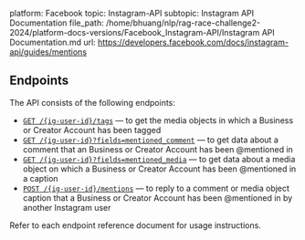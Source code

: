 platform: Facebook
topic: Instagram-API
subtopic: Instagram API Documentation
file_path: /home/bhuang/nlp/rag-race-challenge2-2024/platform-docs-versions/Facebook_Instagram-API/Instagram API Documentation.md
url: https://developers.facebook.com/docs/instagram-api/guides/mentions


## Endpoints

The API consists of the following endpoints:

* [`GET /{ig-user-id}/tags`](https://developers.facebook.com/docs/instagram-api/reference/ig-user/tags) — to get the media objects in which a Business or Creator Account has been tagged
* [`GET /{ig-user-id}?fields=mentioned_comment`](https://developers.facebook.com/docs/instagram-api/reference/ig-user/mentioned_comment#reading) — to get data about a comment that an Business or Creator Account has been @mentioned in
* [`GET /{ig-user-id}?fields=mentioned_media`](https://developers.facebook.com/docs/instagram-api/reference/ig-user/mentioned_media#reading) — to get data about a media object on which a Business or Creator Account has been @mentioned in a caption
* [`POST /{ig-user-id}/mentions`](https://developers.facebook.com/docs/instagram-api/reference/ig-user/mentions#creating) — to reply to a comment or media object caption that a Business or Creator Account has been @mentioned in by another Instagram user

Refer to each endpoint reference document for usage instructions.

[](#)